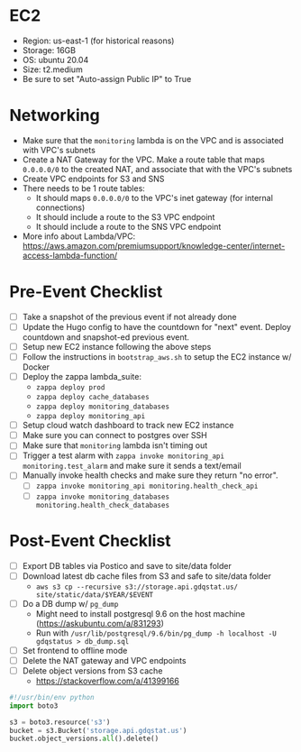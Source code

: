 # EC2

- Region: us-east-1 (for historical reasons)
- Storage: 16GB
- OS: ubuntu 20.04
- Size: t2.medium
- Be sure to set "Auto-assign Public IP" to True

# Networking

- Make sure that the `monitoring` lambda is on the VPC and is associated with
  VPC's subnets
- Create a NAT Gateway for the VPC. Make a route table that maps `0.0.0.0/0` to
  the created NAT, and associate that with the VPC's subnets
- Create VPC endpoints for S3 and SNS
- There needs to be 1 route tables:
  - It should maps `0.0.0.0/0` to the VPC's inet gateway (for internal
    connections)
  - It should include a route to the S3 VPC endpoint
  - It should include a route to the SNS VPC endpoint
- More info about Lambda/VPC:
  https://aws.amazon.com/premiumsupport/knowledge-center/internet-access-lambda-function/

# Pre-Event Checklist

- [ ] Take a snapshot of the previous event if not already done
- [ ] Update the Hugo config to have the countdown for "next" event. Deploy
      countdown and snapshot-ed previous event.
- [ ] Setup new EC2 instance following the above steps
- [ ] Follow the instructions in `bootstrap_aws.sh` to setup the EC2 instance w/
      Docker
- [ ] Deploy the zappa lambda_suite:
  - `zappa deploy prod`
  - `zappa deploy cache_databases`
  - `zappa deploy monitoring_databases`
  - `zappa deploy monitoring_api`
- [ ] Setup cloud watch dashboard to track new EC2 instance
- [ ] Make sure you can connect to postgres over SSH
- [ ] Make sure that `monitoring` lambda isn't timing out
- [ ] Trigger a test alarm with
      `zappa invoke monitoring_api monitoring.test_alarm` and make sure it sends
      a text/email
- [ ] Manually invoke health checks and make sure they return "no error".
  - [ ] `zappa invoke monitoring_api monitoring.health_check_api`
  - [ ] `zappa invoke monitoring_databases monitoring.health_check_databases`

# Post-Event Checklist

- [ ] Export DB tables via Postico and save to site/data folder
- [ ] Download latest db cache files from S3 and safe to site/data folder
  - `aws s3 cp --recursive s3://storage.api.gdqstat.us/ site/static/data/$YEAR/$EVENT`
- [ ] Do a DB dump w/ `pg_dump`
  - Might need to install postgresql 9.6 on the host machine
    (https://askubuntu.com/a/831293)
  - Run with
    `/usr/lib/postgresql/9.6/bin/pg_dump -h localhost -U gdqstatus > db_dump.sql`
- [ ] Set frontend to offline mode
- [ ] Delete the NAT gateway and VPC endpoints
- [ ] Delete object versions from S3 cache
  - https://stackoverflow.com/a/41399166

```python
#!/usr/bin/env python
import boto3

s3 = boto3.resource('s3')
bucket = s3.Bucket('storage.api.gdqstat.us')
bucket.object_versions.all().delete()
```
